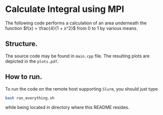 # Calculate Integral using MPI
The following code performs a calculation of an area underneath the function $f(x) = \frac{4}{1 + x^2}$ from 0 to 1 by various means.

## Structure.
The source code may be found in `main.cpp` file. The resulting plots are depicted in the `plots.pdf`.

## How to run.
To run the code on the remote host supporting `Slurm`, you should just type

```bash
bash run_everything.sh
```

while being located in directory where this README resides.
